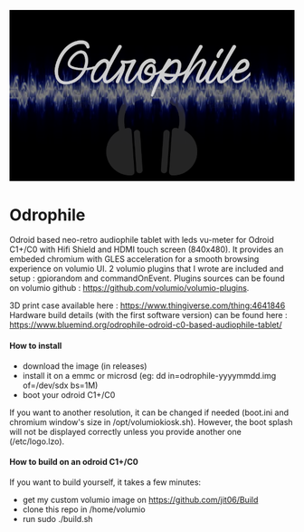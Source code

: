
![Odrophile logo](https://raw.githubusercontent.com/jit06/odrophile/main/gfx/logo.png)

# Odrophile
Odroid based neo-retro audiophile tablet with leds vu-meter for Odroid C1+/C0 with Hifi Shield and HDMI touch screen (840x480).
It provides an embeded chromium with GLES acceleration for a smooth browsing experience on volumio UI.
2 volumio plugins that I wrote are included and setup : gpiorandom and commandOnEvent. Plugins sources can be found on volumio github : https://github.com/volumio/volumio-plugins.

3D print case available here : https://www.thingiverse.com/thing:4641846
Hardware build details (with the first software version) can be found here : https://www.bluemind.org/odrophile-odroid-c0-based-audiophile-tablet/

#### How to install
- download the image (in releases)
- install it on a emmc or microsd (eg: dd in=odrophile-yyyymmdd.img of=/dev/sdx bs=1M)
- boot your odroid C1+/C0

If you want to another resolution, it can be changed if needed (boot.ini and chromium window's size in /opt/volumiokiosk.sh). However, the boot splash will not be displayed correctly unless you provide another one (/etc/logo.lzo).

#### How to build on an odroid C1+/C0
If you want to build yourself, it takes a few minutes:
- get my custom volumio image on https://github.com/jit06/Build
- clone this repo in /home/volumio
- run sudo ./build.sh


